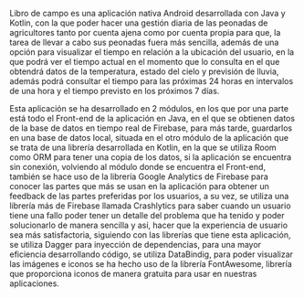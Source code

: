 Libro de campo es una aplicación nativa Android desarrollada con Java y Kotlin,
con la que poder hacer una gestión diaria de las peonadas de agricultores 
tanto por cuenta ajena como por cuenta propia para que, 
la tarea de llevar a cabo sus peonadas fuera más sencilla, además de una opción para visualizar el tiempo en relación a la ubicación
del usuario, en la que podrá ver el tiempo actual en el momento que lo consulta en el que obtendrá datos de la temperatura, 
estado del cielo y previsión de lluvia, además podrá consultar el tiempo para las próximas 24 horas en intervalos de una hora y 
el tiempo previsto en los próximos 7 días.

Esta aplicación se ha desarrollado en 2 módulos, en los que por una parte está todo el Front-end de la aplicación en Java,
en el que se obtienen datos de la base de datos en tiempo real de Firebase, para más tarde, guardarlos en una base de datos local, 
situada en el otro módulo de la aplicación que se trata de una librería desarrollada en Kotlin, en la que se utiliza Room como ORM
para tener una copia de los datos, si la aplicación se encuentra sin conexión, volviendo al módulo donde se encuentra el Front-end,
también se hace uso de la librería 
Google Analytics de Firebase para conocer las partes que más se usan en la aplicación para obtener un feedback de las partes preferidas 
por los usuarios, a su vez, se utiliza una librería más de Firebase llamada Crashlytics para saber cuando un usuario tiene una fallo
poder tener un detalle del problema que ha tenido y poder solucionarlo de manera sencilla y así, hacer que la experiencia de usuario
sea más satisfactoria, siguiendo con las librerías que tiene esta aplicación, se utiliza Dagger para inyección de dependencias, 
para una mayor eficiencia desarrollando código, se utiliza DataBindig, para poder visualizar las imágenes e iconos se ha hecho uso
de la librería FontAwesome, librería que proporciona iconos de manera gratuita para usar en nuestras aplicaciones.
